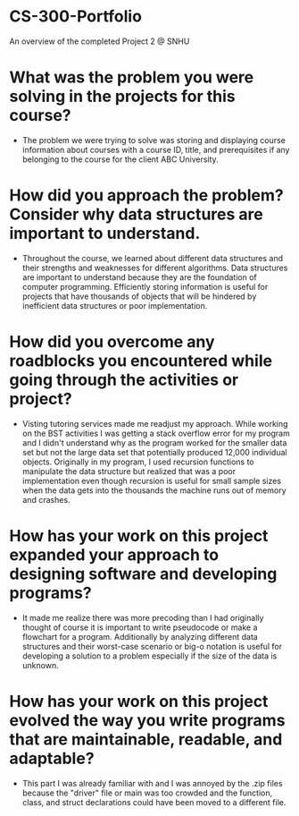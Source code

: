 # CS-300-Portfolio
An overview of the completed Project 2 @ SNHU


# What was the problem you were solving in the projects for this course?
- The problem we were trying to solve was storing and displaying course information about courses with a course ID, title, and prerequisites if any belonging to the course for the client ABC University.
  
# How did you approach the problem? Consider why data structures are important to understand.
- Throughout the course, we learned about different data structures and their strengths and weaknesses for different algorithms. Data structures are important to understand because they are the foundation of computer programming. Efficiently storing information is useful for projects that have thousands of objects that will be hindered by inefficient data structures or poor implementation.
  
# How did you overcome any roadblocks you encountered while going through the activities or project?
- Visting tutoring services made me readjust my approach. While working on the BST activities I was getting a stack overflow error for my program and I didn't understand why as the program worked for the smaller data set but not the large data set that potentially produced 12,000 individual objects. Originally in my program, I used recursion functions to manipulate the data structure but realized that was a poor implementation even though recursion is useful for small sample sizes when the data gets into the thousands the machine runs out of memory and crashes.
  
# How has your work on this project expanded your approach to designing software and developing programs?
- It made me realize there was more precoding than I had originally thought of course it is important to write pseudocode or make a flowchart for a program. Additionally by analyzing different data structures and their worst-case scenario or big-o notation is useful for developing a solution to a problem especially if the size of the data is unknown.
  
# How has your work on this project evolved the way you write programs that are maintainable, readable, and adaptable?
- This part I was already familiar with and I was annoyed by the .zip files because the "driver" file or main was too crowded and the function, class, and struct declarations could have been moved to a different file. 

